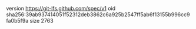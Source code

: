 version https://git-lfs.github.com/spec/v1
oid sha256:39ab937414051f52312deb3862c6a925b2547ff5ab6f13155b996cc9fa0b5f9a
size 2763
